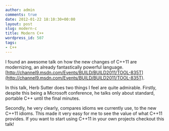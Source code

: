 ```yaml
---
author: admin
comments: true
date: 2012-01-22 18:10:30+00:00
layout: post
slug: modern-c
title: Modern C++
wordpress_id: 507
tags:
- C++
---
```


I found an awesome talk on how the new changes of C++11 are modernizing, an already fantastically powerful language. [http://channel9.msdn.com/Events/BUILD/BUILD2011/TOOL-835T](http://channel9.msdn.com/Events/BUILD/BUILD2011/TOOL-835T).

In this talk, Herb Sutter does two things I feel are quite admirable. Firstly, despite this being a Microsoft conference, he talks only about standard, portable C++ until the final minutes.

Secondly, he very clearly, compares idioms we currently use, to the new C++11 idioms. This made it very easy for me to see the value of what C++11 provides. If you want to start using C++11 in your own projects checkout this talk!
